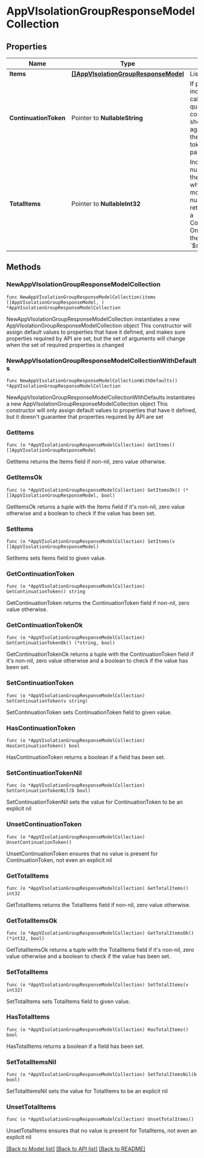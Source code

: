 # AppVIsolationGroupResponseModelCollection

## Properties

Name | Type | Description | Notes
------------ | ------------- | ------------- | -------------
**Items** | [**[]AppVIsolationGroupResponseModel**](AppVIsolationGroupResponseModel.md) | List of items. | 
**ContinuationToken** | Pointer to **NullableString** | If present, indicates to the caller that the query was not complete, and they should call the API again specifying the continuation token as a query parameter. | [optional] 
**TotalItems** | Pointer to **NullableInt32** | Indicates the total number of items in the collection, which may be more than the number of Items returned, if there is a ContinuationToken.  Only returned in the response to &#x60;$search&#x60; APIs. | [optional] 

## Methods

### NewAppVIsolationGroupResponseModelCollection

`func NewAppVIsolationGroupResponseModelCollection(items []AppVIsolationGroupResponseModel, ) *AppVIsolationGroupResponseModelCollection`

NewAppVIsolationGroupResponseModelCollection instantiates a new AppVIsolationGroupResponseModelCollection object
This constructor will assign default values to properties that have it defined,
and makes sure properties required by API are set, but the set of arguments
will change when the set of required properties is changed

### NewAppVIsolationGroupResponseModelCollectionWithDefaults

`func NewAppVIsolationGroupResponseModelCollectionWithDefaults() *AppVIsolationGroupResponseModelCollection`

NewAppVIsolationGroupResponseModelCollectionWithDefaults instantiates a new AppVIsolationGroupResponseModelCollection object
This constructor will only assign default values to properties that have it defined,
but it doesn't guarantee that properties required by API are set

### GetItems

`func (o *AppVIsolationGroupResponseModelCollection) GetItems() []AppVIsolationGroupResponseModel`

GetItems returns the Items field if non-nil, zero value otherwise.

### GetItemsOk

`func (o *AppVIsolationGroupResponseModelCollection) GetItemsOk() (*[]AppVIsolationGroupResponseModel, bool)`

GetItemsOk returns a tuple with the Items field if it's non-nil, zero value otherwise
and a boolean to check if the value has been set.

### SetItems

`func (o *AppVIsolationGroupResponseModelCollection) SetItems(v []AppVIsolationGroupResponseModel)`

SetItems sets Items field to given value.


### GetContinuationToken

`func (o *AppVIsolationGroupResponseModelCollection) GetContinuationToken() string`

GetContinuationToken returns the ContinuationToken field if non-nil, zero value otherwise.

### GetContinuationTokenOk

`func (o *AppVIsolationGroupResponseModelCollection) GetContinuationTokenOk() (*string, bool)`

GetContinuationTokenOk returns a tuple with the ContinuationToken field if it's non-nil, zero value otherwise
and a boolean to check if the value has been set.

### SetContinuationToken

`func (o *AppVIsolationGroupResponseModelCollection) SetContinuationToken(v string)`

SetContinuationToken sets ContinuationToken field to given value.

### HasContinuationToken

`func (o *AppVIsolationGroupResponseModelCollection) HasContinuationToken() bool`

HasContinuationToken returns a boolean if a field has been set.

### SetContinuationTokenNil

`func (o *AppVIsolationGroupResponseModelCollection) SetContinuationTokenNil(b bool)`

 SetContinuationTokenNil sets the value for ContinuationToken to be an explicit nil

### UnsetContinuationToken
`func (o *AppVIsolationGroupResponseModelCollection) UnsetContinuationToken()`

UnsetContinuationToken ensures that no value is present for ContinuationToken, not even an explicit nil
### GetTotalItems

`func (o *AppVIsolationGroupResponseModelCollection) GetTotalItems() int32`

GetTotalItems returns the TotalItems field if non-nil, zero value otherwise.

### GetTotalItemsOk

`func (o *AppVIsolationGroupResponseModelCollection) GetTotalItemsOk() (*int32, bool)`

GetTotalItemsOk returns a tuple with the TotalItems field if it's non-nil, zero value otherwise
and a boolean to check if the value has been set.

### SetTotalItems

`func (o *AppVIsolationGroupResponseModelCollection) SetTotalItems(v int32)`

SetTotalItems sets TotalItems field to given value.

### HasTotalItems

`func (o *AppVIsolationGroupResponseModelCollection) HasTotalItems() bool`

HasTotalItems returns a boolean if a field has been set.

### SetTotalItemsNil

`func (o *AppVIsolationGroupResponseModelCollection) SetTotalItemsNil(b bool)`

 SetTotalItemsNil sets the value for TotalItems to be an explicit nil

### UnsetTotalItems
`func (o *AppVIsolationGroupResponseModelCollection) UnsetTotalItems()`

UnsetTotalItems ensures that no value is present for TotalItems, not even an explicit nil

[[Back to Model list]](../README.md#documentation-for-models) [[Back to API list]](../README.md#documentation-for-api-endpoints) [[Back to README]](../README.md)


